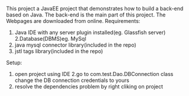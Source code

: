 This project a JavaEE project that demonstrates how to build a back-end based on Java. The back-end is the main part of this project. The Webpages
are downloaded from online.
Requirements:
1. Java IDE with any server plugin installed(eg. Glassfish server)
2.Database(DBMS)eg. MySql
3. java mysql connector library(included in the repo)
4. jstl tags library(included in the repo)

Setup:
1. open project using IDE
2.go to com.test.Dao.DBConnection class
  change the DB connection credentials 
  to yours
3. resolve the dependencies problem by 
   right cliking on project
